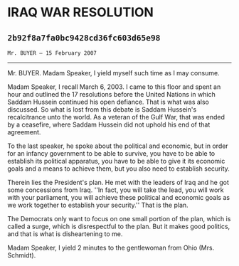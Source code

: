 # IRAQ WAR RESOLUTION
## `2b92f8a7fa0bc9428cd36fc603d65e98`
`Mr. BUYER — 15 February 2007`

---


Mr. BUYER. Madam Speaker, I yield myself such time as I may consume.

Madam Speaker, I recall March 6, 2003. I came to this floor and spent 
an hour and outlined the 17 resolutions before the United Nations in 
which Saddam Hussein continued his open defiance. That is what was also 
discussed. So what is lost from this debate is Saddam Hussein's 
recalcitrance unto the world. As a veteran of the Gulf War, that was 
ended by a ceasefire, where Saddam Hussein did not uphold his end of 
that agreement.

To the last speaker, he spoke about the political and economic, but 
in order for an infancy government to be able to survive, you have to 
be able to establish its political apparatus, you have to be able to 
give it its economic goals and a means to achieve them, but you also 
need to establish security.

Therein lies the President's plan. He met with the leaders of Iraq 
and he got some concessions from Iraq. ''In fact, you will take the 
lead, you will work with your parliament, you will achieve these 
political and economic goals as we work together to establish your 
security.'' That is the plan.

The Democrats only want to focus on one small portion of the plan, 
which is called a surge, which is disrespectful to the plan. But it 
makes good politics, and that is what is disheartening to me.

Madam Speaker, I yield 2 minutes to the gentlewoman from Ohio (Mrs. 
Schmidt).